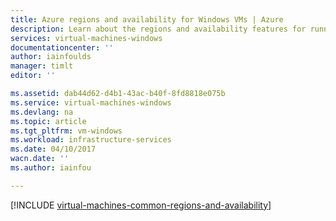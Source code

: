 ```yaml
---
title: Azure regions and availability for Windows VMs | Azure
description: Learn about the regions and availability features for running Windows virtual machines in Azure
services: virtual-machines-windows
documentationcenter: ''
author: iainfoulds
manager: timlt
editor: ''

ms.assetid: dab44d62-d4b1-43ac-b40f-8fd8818e075b
ms.service: virtual-machines-windows
ms.devlang: na
ms.topic: article
ms.tgt_pltfrm: vm-windows
ms.workload: infrastructure-services
ms.date: 04/10/2017
wacn.date: ''
ms.author: iainfou

---
```

[!INCLUDE [virtual-machines-common-regions-and-availability](../../../includes/virtual-machines-common-regions-and-availability.md)]
